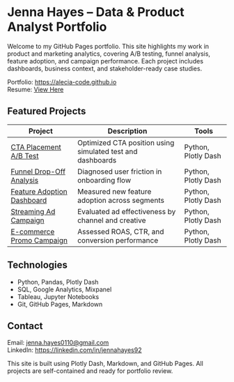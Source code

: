 # Jenna Hayes – Data & Product Analyst Portfolio

Welcome to my GitHub Pages portfolio. This site highlights my work in product and marketing analytics, covering A/B testing, funnel analysis, feature adoption, and campaign performance. Each project includes dashboards, business context, and stakeholder-ready case studies.

Portfolio: https://alecia-code.github.io  
Resume: [View Here](docs/resume.md)

## Featured Projects

| Project | Description | Tools |
|--------|-------------|-------|
| [CTA Placement A/B Test](docs/cta-ab-test.md) | Optimized CTA position using simulated test and dashboards | Python, Plotly Dash |
| [Funnel Drop-Off Analysis](docs/funnel-dropoff.md) | Diagnosed user friction in onboarding flow | Python, Plotly Dash |
| [Feature Adoption Dashboard](docs/feature-adoption.md) | Measured new feature adoption across segments | Python, Plotly Dash |
| [Streaming Ad Campaign](docs/streaming-campaign.md) | Evaluated ad effectiveness by channel and creative | Python, Plotly Dash |
| [E-commerce Promo Campaign](docs/ecommerce-campaign.md) | Assessed ROAS, CTR, and conversion performance | Python, Plotly Dash |

## Technologies

- Python, Pandas, Plotly Dash  
- SQL, Google Analytics, Mixpanel  
- Tableau, Jupyter Notebooks  
- Git, GitHub Pages, Markdown

## Contact

Email: jenna.hayes0110@gmail.com  
LinkedIn: https://linkedin.com/in/jennahayes92

This site is built using Plotly Dash, Markdown, and GitHub Pages. All projects are self-contained and ready for portfolio review.